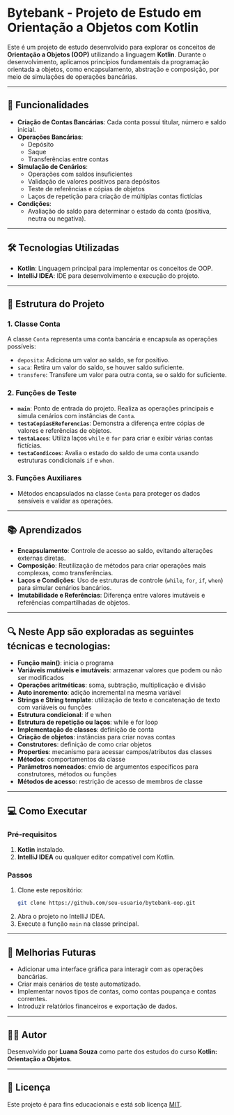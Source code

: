# Bytebank - Projeto de Estudo em Orientação a Objetos com Kotlin

Este é um projeto de estudo desenvolvido para explorar os conceitos de **Orientação a Objetos (OOP)** utilizando a linguagem **Kotlin**. Durante o desenvolvimento, aplicamos princípios fundamentais da programação orientada a objetos, como encapsulamento, abstração e composição, por meio de simulações de operações bancárias.

---

## 🚀 Funcionalidades

- **Criação de Contas Bancárias**: Cada conta possui titular, número e saldo inicial.
- **Operações Bancárias**:
  - Depósito
  - Saque
  - Transferências entre contas
- **Simulação de Cenários**:
  - Operações com saldos insuficientes
  - Validação de valores positivos para depósitos
  - Teste de referências e cópias de objetos
  - Laços de repetição para criação de múltiplas contas fictícias
- **Condições**:
  - Avaliação do saldo para determinar o estado da conta (positiva, neutra ou negativa).

---

## 🛠️ Tecnologias Utilizadas

- **Kotlin**: Linguagem principal para implementar os conceitos de OOP.
- **IntelliJ IDEA**: IDE para desenvolvimento e execução do projeto.

---

## 🔧 Estrutura do Projeto

### 1. **Classe Conta**
A classe `Conta` representa uma conta bancária e encapsula as operações possíveis:
- `deposita`: Adiciona um valor ao saldo, se for positivo.
- `saca`: Retira um valor do saldo, se houver saldo suficiente.
- `transfere`: Transfere um valor para outra conta, se o saldo for suficiente.

### 2. **Funções de Teste**

- **`main`**: Ponto de entrada do projeto. Realiza as operações principais e simula cenários com instâncias de `Conta`.
- **`testaCopiasEReferencias`**: Demonstra a diferença entre cópias de valores e referências de objetos.
- **`testaLacos`**: Utiliza laços `while` e `for` para criar e exibir várias contas fictícias.
- **`testaCondicoes`**: Avalia o estado do saldo de uma conta usando estruturas condicionais `if` e `when`.

### 3. **Funções Auxiliares**
- Métodos encapsulados na classe `Conta` para proteger os dados sensíveis e validar as operações.

---

## 📚 Aprendizados

- **Encapsulamento**: Controle de acesso ao saldo, evitando alterações externas diretas.
- **Composição**: Reutilização de métodos para criar operações mais complexas, como transferências.
- **Laços e Condições**: Uso de estruturas de controle (`while`, `for`, `if`, `when`) para simular cenários bancários.
- **Imutabilidade e Referências**: Diferença entre valores imutáveis e referências compartilhadas de objetos.

---

## 🔍 Neste App são exploradas as seguintes técnicas e tecnologias:

- **Função main()**: inicia o programa
- **Variáveis mutáveis e imutáveis**: armazenar valores que podem ou não ser modificados
- **Operações aritméticas**: soma, subtração, multiplicação e divisão
- **Auto incremento**: adição incremental na mesma variável
- **Strings e String template**: utilização de texto e concatenação de texto com variáveis ou funções
- **Estrutura condicional**: if e when
- **Estrutura de repetição ou laços**: while e for loop
- **Implementação de classes**: definição de conta
- **Criação de objetos**: instâncias para criar novas contas
- **Construtores**: definição de como criar objetos
- **Properties**: mecanismo para acessar campos/atributos das classes
- **Métodos**: comportamentos da classe
- **Parâmetros nomeados**: envio de argumentos específicos para construtores, métodos ou funções
- **Métodos de acesso**: restrição de acesso de membros de classe

---

## 💻 Como Executar

### Pré-requisitos
1. **Kotlin** instalado.
2. **IntelliJ IDEA** ou qualquer editor compatível com Kotlin.

### Passos
1. Clone este repositório:
   ```bash
   git clone https://github.com/seu-usuario/bytebank-oop.git
   ```
2. Abra o projeto no IntelliJ IDEA.
3. Execute a função `main` na classe principal.

---

## 🔮 Melhorias Futuras

- Adicionar uma interface gráfica para interagir com as operações bancárias.
- Criar mais cenários de teste automatizado.
- Implementar novos tipos de contas, como contas poupança e contas correntes.
- Introduzir relatórios financeiros e exportação de dados.

---

## 🧑‍💻 Autor

Desenvolvido por **Luana Souza** como parte dos estudos do curso **Kotlin: Orientação a Objetos**.

---

## 📝 Licença

Este projeto é para fins educacionais e está sob licença [MIT](https://opensource.org/licenses/MIT).
